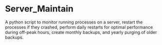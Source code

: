 # Server_Maintain
A python script to monitor running processes on a server, restart the processes if they crashed, perform daily restarts for optimal performance during off-peak hours, create monthly backups, and yearly purging of older backups.
